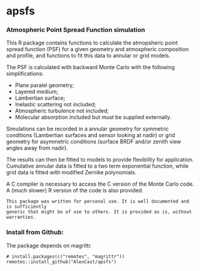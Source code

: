 # apsfs

### Atmospheric Point Spread Function simulation

This R package contains functions to calculate the atmopsheric point spread function (PSF) for a given geometry and atmospheric composition and profile, and functions to fit this data to annular or grid models.

The PSF is calculated with backward Monte Carlo with the following simplifications:
* Plane paralel geometry;
* Layered medium;
* Lambertian surface;
* Inelastic scattering not included;
* Atmospheric turbulence not included;
* Molecular absorption included but must be supplied externally.

Simulations can be recorded in a annular geometry for symmetric conditions (Lambertian surfaces and sensor looking at nadir) or grid geometry for asymmetric conditions (surface BRDF and/or zenith view angles away from nadir).

The results can then be fitted to models to provide flexibility for application. Cumulative annular data is fitted to a two term exponential function, while grid data is fitted with modified Zernike polynomials.

A C compiler is necessary to access the C version of the Monte Carlo code. A (much slower) R version of the code is also provided.

```
This package was written for personal use. It is well documented and is sufficiently 
generic that might be of use to others. It is provided as is, without warranties.
```

### Install from Github:

The package depends on magrittr.

```
# install.packages(c("remotes", "magrittr"))
remotes::install_github("AlexCast/apsfs")
```

